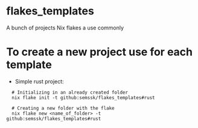 # flakes_templates
A bunch of projects Nix flakes a use commonly
# To create a new project use for each template
* Simple rust project:
````
  # Initializing in an already created folder
  nix flake init -t github:semssk/flakes_templates#rust

  # Creating a new folder with the flake
  nix flake new <name_of_folder> -t github:semssk/flakes_templates#rust

````
